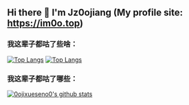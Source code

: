 ## Hi there 👋 I'm Jz0ojiang (My profile site: https://im0o.top)

### 我这辈子都咕了些啥：

[![Top Langs](https://readmestats-0ojixueseno0.vercel.app/api/top-langs/?username=0ojixueseno0&hide=html,css&layout=compact)](#)
[![Top Langs](https://readmestats-0ojixueseno0.vercel.app/api/top-langs/?username=0ojixueseno0&langs_count=10&hide=html,css&layout=compact)](#)
### 我这辈子都咕了哪些：

[![0ojixueseno0's github stats](https://github-readme-stats.vercel.app/api?username=0ojixueseno0&hide=contribs,prs#)](https://im0o.top)
<!--
**0ojixueseno0/0ojixueseno0** is a ✨ _special_ ✨ repository because its `README.md` (this file) appears on your GitHub profile.

Here are some ideas to get you started:

- 🔭 I’m currently working on ...
- 🌱 I’m currently learning ...
- 👯 I’m looking to collaborate on ...
- 🤔 I’m looking for help with ...
- 💬 Ask me about ...
- 📫 How to reach me: ...
- 😄 Pronouns: ...
- ⚡ Fun fact: ...
-->

